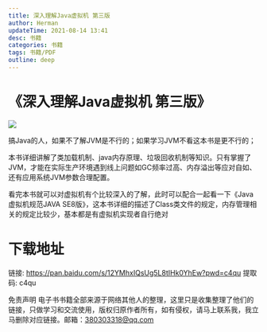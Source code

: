 ```yaml
---
title: 深入理解Java虚拟机 第三版
author: Herman
updateTime: 2021-08-14 13:41
desc: 书籍
categories: 书籍
tags: 书籍/PDF
outline: deep
---
```


# 《深入理解Java虚拟机 第三版》

![](https://cdn.jsdelivr.net/gh/silently9527/images//008i3skNgy1gu9kh2ydsij614g0e8tas02.jpg)

搞Java的人，如果不了解JVM是不行的；如果学习JVM不看这本书是更不行的；

本书详细讲解了类加载机制、java内存原理、垃圾回收机制等知识。只有掌握了JVM，才能在实际生产环境遇到线上问题如GC频率过高、内存溢出等应对自如、还有应用系统JVM参数合理配置。

看完本书就可以对虚拟机有个比较深入的了解，此时可以配合一起看一下《Java虚拟机规范JAVA SE8版》，这本书详细的描述了Class类文件的规定，内存管理相关的规定比较少，基本都是有虚拟机实现者自行绝对



# 下载地址
链接: https://pan.baidu.com/s/12YMhxIQsUg5L8tIHk0YhEw?pwd=c4qu 提取码: c4qu

免责声明
电子书书籍全部来源于网络其他人的整理，这里只是收集整理了他们的链接，只做学习和交流使用，版权归原作者所有，如有侵权，请马上联系我，我立马删除对应链接。邮箱：380303318@qq.com



